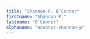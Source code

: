 ```yaml
---
title: "Shannon P. O’Connor"
firstname: "Shannon P."
lastname: "O’Connor"
alphaname: "oconnor-shannon-p"
---
```

